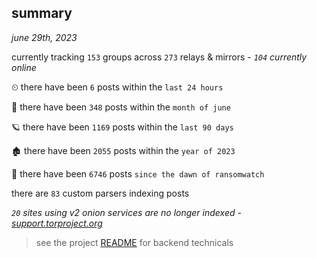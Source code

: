 
## summary
_june 29th, 2023_

currently tracking `153` groups across `273` relays & mirrors - _`104` currently online_

⏲ there have been `6` posts within the `last 24 hours`

🦈 there have been `348` posts within the `month of june`

🪐 there have been `1169` posts within the `last 90 days`

🏚 there have been `2055` posts within the `year of 2023`

🦕 there have been `6746` posts `since the dawn of ransomwatch`

there are `83` custom parsers indexing posts

_`20` sites using v2 onion services are no longer indexed - [support.torproject.org](https://support.torproject.org/onionservices/v2-deprecation/)_

> see the project [README](https://github.com/joshhighet/ransomwatch#ransomwatch--) for backend technicals
